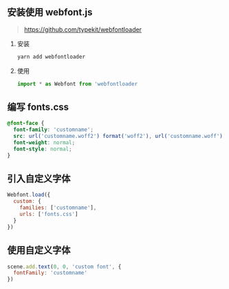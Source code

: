 ## 安装使用 webfont.js

> https://github.com/typekit/webfontloader

1. 安装

   ```bash
   yarn add webfontloader
   ```

1. 使用

   ```js
   import * as Webfont from 'webfontloader
   ```

## 编写 fonts.css

```css
@font-face {
  font-family: 'customname';
  src: url('customname.woff2') format('woff2'), url('customname.woff') format('woff');
  font-weight: normal;
  font-style: normal;
}
```

## 引入自定义字体

```js
Webfont.load({
  custom: {
    families: ['customname'],
    urls: ['fonts.css']
  }
})
```

## 使用自定义字体

```js
scene.add.text(0, 0, 'custom font', {
  fontFamily: 'customname'
})
```
